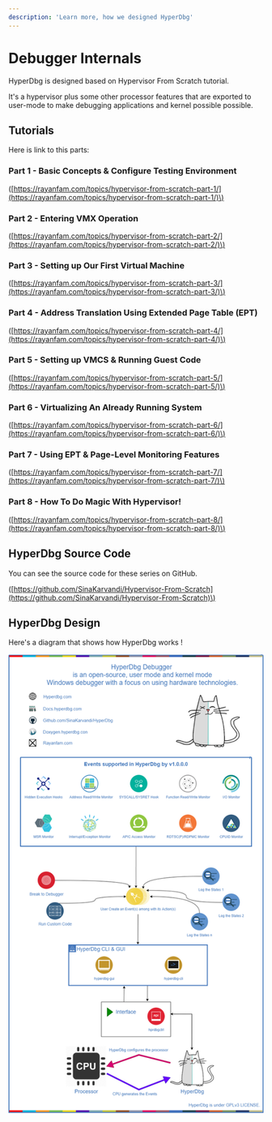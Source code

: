 ```yaml
---
description: 'Learn more, how we designed HyperDbg'
---
```


# Debugger Internals

HyperDbg is designed based on Hypervisor From Scratch tutorial.

It's a hypervisor plus some other processor features that are exported to user-mode to make debugging applications and kernel possible possible.

## Tutorials

Here is link to this parts:

### **Part 1 - Basic Concepts & Configure Testing Environment**

 \([https://rayanfam.com/topics/hypervisor-from-scratch-part-1/](https://rayanfam.com/topics/hypervisor-from-scratch-part-1/)\)

### **Part 2 - Entering VMX Operation**

\([https://rayanfam.com/topics/hypervisor-from-scratch-part-2/](https://rayanfam.com/topics/hypervisor-from-scratch-part-2/)\)

### **Part 3 - Setting up Our First Virtual Machine**

\([https://rayanfam.com/topics/hypervisor-from-scratch-part-3/](https://rayanfam.com/topics/hypervisor-from-scratch-part-3/)\)

### **Part 4 - Address Translation Using Extended Page Table \(EPT\)**

\([https://rayanfam.com/topics/hypervisor-from-scratch-part-4/](https://rayanfam.com/topics/hypervisor-from-scratch-part-4/)\)

### **Part 5 - Setting up VMCS & Running Guest Code**

\([https://rayanfam.com/topics/hypervisor-from-scratch-part-5/](https://rayanfam.com/topics/hypervisor-from-scratch-part-5/)\)

### **Part 6 - Virtualizing An Already Running System** 

\([https://rayanfam.com/topics/hypervisor-from-scratch-part-6/](https://rayanfam.com/topics/hypervisor-from-scratch-part-6/)\)

### **Part 7 - Using EPT & Page-Level Monitoring Features** 

\([https://rayanfam.com/topics/hypervisor-from-scratch-part-7/](https://rayanfam.com/topics/hypervisor-from-scratch-part-7/)\)

### **Part 8 - How To Do Magic With Hypervisor!** 

\([https://rayanfam.com/topics/hypervisor-from-scratch-part-8/](https://rayanfam.com/topics/hypervisor-from-scratch-part-8/)\)

## HyperDbg Source Code

You can see the source code for these series on GitHub.

\([https://github.com/SinaKarvandi/Hypervisor-From-Scratch](https://github.com/SinaKarvandi/Hypervisor-From-Scratch)\)

## HyperDbg Design 

Here's a diagram that shows how HyperDbg works !

![](../../.gitbook/assets/diagram_hq_v1.png)


